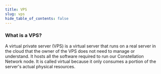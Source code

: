 ```yaml
---
title: VPS
slug: vps
hide_table_of_contents: false
---
```


### What is a VPS?

A virtual private server (VPS) is a virtual server that runs on a real server in the cloud that the owner of the VPS does not need to manage or understand.  It hosts all the software required to run our Constellation Network node. It is called virtual because it only consumes a portion of the server's actual physical resources. 